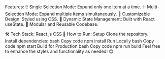 
Features:
🖱️ Single Selection Mode: Expand only one item at a time.
✨ Multi-Selection Mode: Expand multiple items simultaneously.
🎨 Customizable Design: Styled using CSS.
🔄 Dynamic State Management: Built with React useState.
🧩 Modular and Reusable Codebase.

🛠️ Tech Stack:
React.js
CSS
🚀 How to Run:
Setup
Clone the repository.
Install dependencies:
bash
Copy code
npm install
Run Locally
bash
Copy code
npm start
Build for Production
bash
Copy code
npm run build
Feel free to enhance the styles and functionality as needed! 😊






